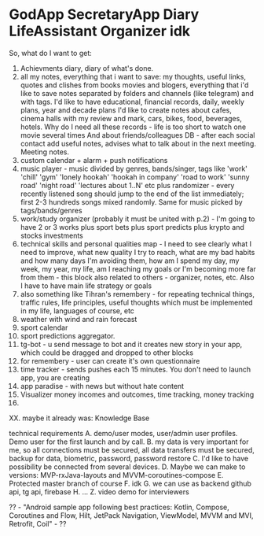 # GodApp SecretaryApp Diary LifeAssistant Organizer idk

So, what do I want to get:

1. Achievments diary, diary of what's done.
2. all my notes, everything that i want to save: my thoughts, useful links, quotes and clishes from books movies and blogers, everything that i'd like to save
notes separated by folders and channels (like telegram) and with tags. I'd like to have educational, financial records, daily, weekly plans, year and decade plans
I'd like to create notes about cafes, cinema halls with my review and mark, cars, bikes, food, beverages, hotels. 
Why do I need all these records - life is too short to watch one movie several times
And about friends/colleagues DB - after each social contact add useful notes, advises what to talk about in the next meeting. Meeting notes.
3. custom calendar + alarm + push notifications
4. music player - music divided by genres, bands/singer, tags like 'work' 'chill' 'gym' 'lonely hookah' 'hookah in company' 'road to work'
'sunny road' 'night road' 'lectures about 1..N' etc plus randomizer - every recently listened song should jump to the end of the list immediately; 
first 2-3 hundreds songs mixed randomly. Same for music picked by tags/bands/genres
5. work/study organizer (probably it must be united with p.2) - I'm going to have 2 or 3 works plus sport bets plus sport predicts 
plus krypto and stocks investments
6. technical skills and personal qualities map - I need to see clearly what I need to improve, what new quality I try to reach, 
what are my bad habits and how many days I'm avoiding them, how am I spend my day, my week, my year, my life, 
am I reaching my goals or I'm becoming more far from them - this block also related to others -  organizer, notes, etc. 
Also I have to have main life strategy or goals
7. also something like Tihran's remembery - for repeating technical things, traffic rules, life principles, 
useful thoughts which must be implemented in my life, languages of course, etc
8. weather with wind and rain forecast
9. sport calendar
10. sport predictions aggregator.
11. tg-bot - u send message to bot and it creates new story in your app, which could be dragged and dropped to other blocks
12. for remembery - user can create it's own questionnaire
13. time tracker - sends pushes each 15 minutes. You don't need to launch app, you are creating
14. app paradise - with news but without hate content
15. Visualizer money incomes and outcomes, time tracking, money tracking
16. 

XX. maybe it already was: Knowledge Base

technical requirements
A. demo/user modes, user/admin user profiles. Demo user for the first launch and by call. 
B. my data is very important for me, so all connections must be secured, all data transfers must be secured, backup for data, biometric, password,
password restore
C. I'd like to have possibility be connected from several devices.
D. Maybe we can make to versions: MVP-rxJava-layouts and MVVM-coroutines-compose
E. Protected master branch of course
F. idk
G. we can use as backend github api, tg api, firebase
H. 
...
Z. video demo for interviewers

?? - "Android sample app following best practices: Kotlin, Compose, Coroutines and Flow, Hilt, JetPack Navigation, ViewModel, MVVM and MVI, Retrofit, Coil" - ??

